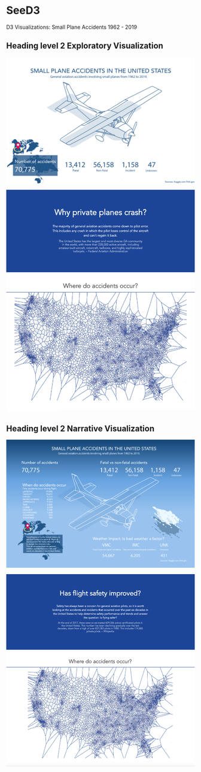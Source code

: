 # SeeD3
D3 Visualizations: Small Plane Accidents 1962 - 2019


## Heading level 2 Exploratory Visualization

![Exploratory Visualization](VizOverviewExplorative.png)

![](ExploratoryViz.png)

## Heading level 2 Narrative Visualization

![Narrative visualization](VizOverviewNarrative.png)

![](NarrativeViz.png)
